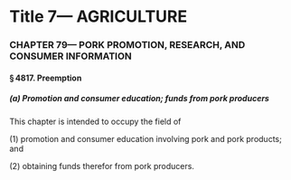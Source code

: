 
# Title 7— AGRICULTURE
### CHAPTER 79— PORK PROMOTION, RESEARCH, AND CONSUMER INFORMATION
#### § 4817. Preemption
##### (a) Promotion and consumer education; funds from pork producers

This chapter is intended to occupy the field of

(1) promotion and consumer education involving pork and pork products; and

(2) obtaining funds therefor from pork producers.
